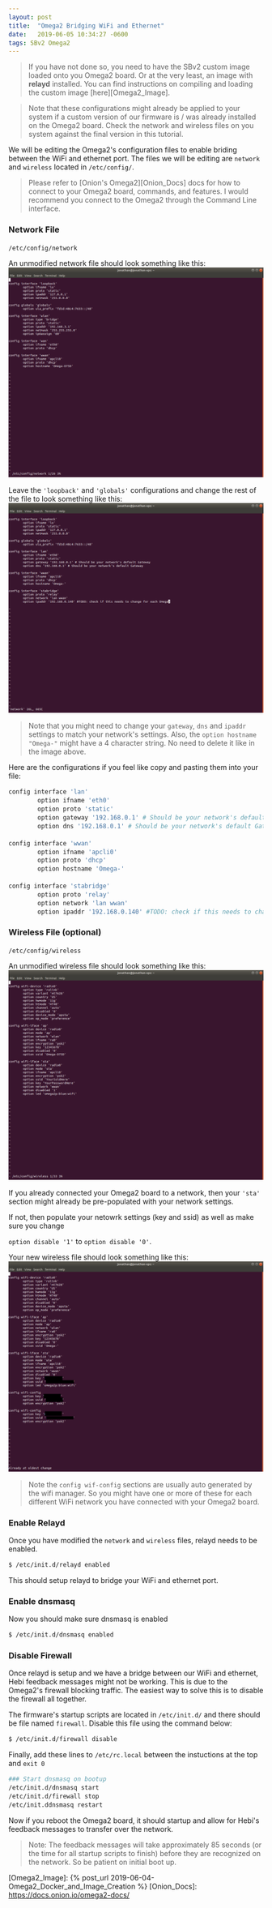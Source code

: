 ```yaml
---
layout: post
title:  "Omega2 Bridging WiFi and Ethernet"
date:   2019-06-05 10:34:27 -0600
tags: SBv2 Omega2
---
```

> If you have not done so, you need to have the SBv2 custom image loaded onto you Omega2 board. Or at the very least, an image with <b>relayd</b> installed.
You can find instructions on compiling and loading the custom image [here][Omega2_Image].

> Note that these configurations might already be applied to your system if a custom version of our firmware is / was already installed on the Omega2 board. Check the network and wireless files on you system against the final version in this tutorial.

We will be editing the Omega2's configuration files to enable briding between the WiFi and ethernet port.
The files we will be editing are `network` and `wireless` located in `/etc/config/`.

> Please refer to [Onion's Omega2][Onion_Docs] docs for how to connect to your Omega2 board, commands, and features. I would recommend you connect to the Omega2 through the Command Line interface.

### Network File
`/etc/config/network`

An unmodified network file should look something like this:
![original network](/assets/img/network_original.png "original network file")

Leave the `'loopback'` and `'globals'` configurations and change the rest of the file to look something like this:
![modified network](/assets/img/network_modified.png "modified network file")

> Note that you might need to change your `gateway`, `dns` and `ipaddr` settings to match your network's settings.
> Also, the `option hostname "Omega-"` might have a 4 character string. No need to delete it like in the image above.

Here are the configurations if you feel like copy and pasting them into your file:
```bash
config interface 'lan'
        option ifname 'eth0'
        option proto 'static'
        option gateway '192.168.0.1' # Should be your network's default Gateway  
        option dns '192.168.0.1' # Should be your network's default Gateway

config interface 'wwan'
        option ifname 'apcli0'
        option proto 'dhcp'
        option hostname 'Omega-'

config interface 'stabridge'
        option proto 'relay'
        option network 'lan wwan'
        option ipaddr '192.168.0.140' #TODO: check if this needs to change for each Omega2
```

### Wireless File (optional)

`/etc/config/wireless`

An unmodified wireless file should look something like this:
![original wireless](/assets/img/wireless_original.png "original wireless file")

If you already connected your Omega2 board to a network, then your `'sta'` section might already be pre-populated with your network settings.

If not, then populate your netowrk settings (key and ssid) as well as make sure you change

`option disable '1'` to `option disable '0'`.

Your new wireless file should look something like this:
![modified wireless](/assets/img/wireless_modified.png "modified wireless file")

> Note the `config wif-config` sections are usually auto generated by the wifi manager. So you might have one or more of these for each different WiFi network you have connected with your Omega2 board.

### Enable Relayd
Once you have modified the `network` and `wireless` files, relayd needs to be enabled.
```bash
$ /etc/init.d/relayd enabled
```

This should setup relayd to bridge your WiFi and ethernet port.

### Enable dnsmasq
Now you should make sure dnsmasq is enabled
```bash
$ /etc/init.d/dnsmasq enabled
```

### Disable Firewall
Once relayd is setup and we have a bridge between our WiFi and ethernet, Hebi feedback messages might not be working. This is due to the Omega2's firewall blocking traffic.
The easiest way to solve this is to disable the firewall all together.

The firmware's startup scripts are located in `/etc/init.d/` and there should be file named `firewall`.
Disable this file using the command below:
```bash
$ /etc/init.d/firewall disable
```

Finally, add these lines to `/etc/rc.local` between the instuctions at the top and `exit 0`
```bash
### Start dnsmasq on bootup
/etc/init.d/dnsmasq start
/etc/init.d/firewall stop
/etc/init.ddnsmasq restart
```


Now if you reboot the Omega2 board, it should startup and allow for Hebi's feedback messages to transfer over the network.

> Note: The feedback messages will take approximately 85 seconds (or the time for all startup scripts to finish) before they are recognized on the network. So be patient on initial boot up.

[Omega2_Image]: {% post_url 2019-06-04-Omega2_Docker_and_Image_Creation %}
[Onion_Docs]: https://docs.onion.io/omega2-docs/
